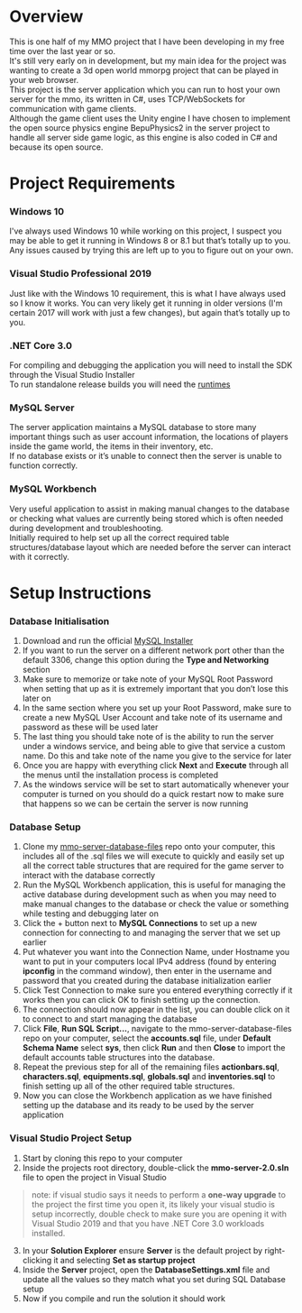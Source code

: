 # Overview  
This is one half of my MMO project that I have been developing in my free time over the last year or so.  
It's still very early on in development, but my main idea for the project was wanting to create a 3d open world mmorpg project that can be played in your web browser.  
This project is the server application which you can run to host your own server for the mmo, its written in C#, uses TCP/WebSockets for communication with game clients.  
Although the game client uses the Unity engine I have chosen to implement the open source physics engine BepuPhysics2 in the server project to handle all server side game logic, as this engine is also coded in C# and because its open source.  

# Project Requirements 
### Windows 10
I've always used Windows 10 while working on this project, I suspect you may be able to get it running in Windows 8 or 8.1 but that’s totally up to you.  Any issues caused by trying this are left up to you to figure out on your own.  
### Visual Studio Professional 2019
Just like with the Windows 10 requirement, this is what I have always used so I know it works.  You can very likely get it running in older versions (I'm certain 2017 will work with just a few changes), but again that’s totally up to you.
### .NET Core 3.0  
For compiling and debugging the application you will need to install the SDK through the Visual Studio Installer  
To run standalone release builds you will need the [runtimes](https://dotnet.microsoft.com/download/dotnet-core/3.0)
### MySQL Server
The server application maintains a MySQL database to store many important things such as user account information, the locations of players inside the game world, the items in their inventory, etc.  
If no database exists or it’s unable to connect then the server is unable to function correctly.  
### MySQL Workbench  
Very useful application to assist in making manual changes to the database or checking what values are currently being stored which is often needed during development and troubleshooting.  
Initially required to help set up all the correct required table structures/database layout which are needed before the server can interact with it correctly.  

# Setup Instructions

### Database Initialisation  
1. Download and run the official [MySQL Installer](https://dev.mysql.com/downloads/installer/)  
1. If you want to run the server on a different network port other than the default 3306, change this option during the **Type and Networking** section
1. Make sure to memorize or take note of your MySQL Root Password when setting that up as it is extremely important that you don’t lose this later on  
1. In the same section where you set up your Root Password, make sure to create a new MySQL User Account and take note of its username and password as these will be used later  
1. The last thing you should take note of is the ability to run the server under a windows service, and being able to give that service a custom name. Do this and take note of the name you give to the service for later
1. Once you are happy with everything click **Next** and **Execute** through all the menus until the installation process is completed  
1. As the windows service will be set to start automatically whenever your computer is turned on you should do a quick restart now to make sure that happens so we can be certain the server is now running

### Database Setup  
1. Clone my [mmo-server-database-files](https://github.com/Swaelo/mmo-server-database-files) repo onto your computer, this includes all of the .sql files we will execute to quickly and easily set up all the correct table structures that are required for the game server to interact with the database correctly
1. Run the MySQL Workbench application, this is useful for managing the active database during development such as when you may need to make manual changes to the database or check the value or something while testing and debugging later on
1. Click the + button next to **MySQL Connections** to set up a new connection for connecting to and managing the server that we set up earlier  
1. Put whatever you want into the Connection Name, under Hostname you want to put in your computers local IPv4 address (found by entering **ipconfig** in the command window), then enter in the username and password that you created during the database initialization earlier
1. Click Test Connection to make sure you entered everything correctly if it works then you can click OK to finish setting up the connection.  
1. The connection should now appear in the list, you can double click on it to connect to and start managing the database  
1. Click **File**, **Run SQL Script...**, navigate to the mmo-server-database-files repo on your computer, select the **accounts.sql** file, under **Default Schema Name** select **sys**, then click **Run** and then **Close** to import the default accounts table structures into the database.  
1. Repeat the previous step for all of the remaining files **actionbars.sql**, **characters.sql**, **equipments.sql**, **globals.sql** and **inventories.sql** to finish setting up all of the other required table structures.  
1. Now you can close the Workbench application as we have finished setting up the database and its ready to be used by the server application

### Visual Studio Project Setup  
1. Start by cloning this repo to your computer  
2. Inside the projects root directory, double-click the **mmo-server-2.0.sln** file to open the project in Visual Studio  
>note: if visual studio says it needs to perform a **one-way upgrade** to the project the first time you open it, its likely your visual studio is setup incorrectly, double check to make sure you are opening it with Visual Studio 2019 and that you have .NET Core 3.0 workloads installed.  
3. In your **Solution Explorer** ensure **Server** is the default project by right-clicking it and selecting **Set as startup project**  
4. Inside the **Server** project, open the **DatabaseSettings.xml** file and update all the values so they match what you set during SQL Database setup
5. Now if you compile and run the solution it should work
